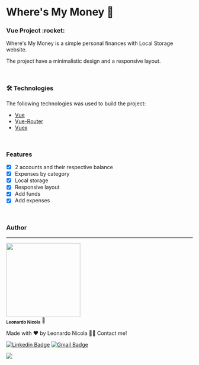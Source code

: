 # Where's My Money :money_with_wings:

<h3>Vue Project :rocket:	</h3>
<p>Where's My Money is a simple personal finances with Local Storage website.</p>
<p>The project have a minimalistic design and a responsive layout.</p>
</br>

### 🛠 Technologies

The following technologies was used to build the project:

- [Vue](https://vuejs.org/)
- [Vue-Router](https://router.vuejs.org/)
- [Vuex](https://vuex.vuejs.org/)
</br>

### Features

- [x] 2 accounts and their respective balance
- [x] Expenses by category
- [x] Local storage
- [x] Responsive layout
- [x] Add funds
- [x] Add expenses

</br>

### Author
---

 <img src="https://avatars.githubusercontent.com/u/85263860?v=4" width="200px;" alt=""/>
 <br />
 <sub><b>Leonardo Nicola</b></sub></a> 🚀


Made with ❤️ by Leonardo Nicola 👋🏽 Contact me!

[![Linkedin Badge](https://img.shields.io/badge/-Leonardo-blue?style=flat-square&logo=Linkedin&logoColor=white&link=https://www.linkedin.com/in/leonardonicola/)](https://www.linkedin.com/in/leonardonicola/) 
[![Gmail Badge](https://img.shields.io/badge/-leonardonicolares@gmail.com-c14438?style=flat-square&logo=Gmail&logoColor=white&link=mailto:leonardonicolares@gmail.com)](mailto:leonardonicolares@gmail.com)

<img src="https://img.shields.io/github/license/leonardonicola/wheres-my-money"/>
